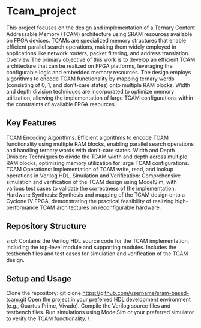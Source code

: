 # Tcam_project

This project focuses on the design and implementation of a Ternary Content Addressable Memory (TCAM) architecture using SRAM resources available on FPGA devices. TCAMs are specialized memory structures that enable efficient parallel search operations, making them widely employed in applications like network routers, packet filtering, and address translation.
Overview
The primary objective of this work is to develop an efficient TCAM architecture that can be realized on FPGA platforms, leveraging the configurable logic and embedded memory resources. The design employs algorithms to encode TCAM functionality by mapping ternary words (consisting of 0, 1, and don't-care states) onto multiple RAM blocks. Width and depth division techniques are incorporated to optimize memory utilization, allowing the implementation of large TCAM configurations within the constraints of available FPGA resources.

## Key Features

TCAM Encoding Algorithms: Efficient algorithms to encode TCAM functionality using multiple RAM blocks, enabling parallel search operations and handling ternary words with don't-care states.
Width and Depth Division: Techniques to divide the TCAM width and depth across multiple RAM blocks, optimizing memory utilization for large TCAM configurations.
TCAM Operations: Implementation of TCAM write, read, and lookup operations in Verilog HDL.
Simulation and Verification: Comprehensive simulation and verification of the TCAM design using ModelSim, with various test cases to validate the correctness of the implementation.
Hardware Synthesis: Synthesis and mapping of the TCAM design onto a Cyclone IV FPGA, demonstrating the practical feasibility of realizing high-performance TCAM architectures on reconfigurable hardware.

## Repository Structure

src/: Contains the Verilog HDL source code for the TCAM implementation, including the top-level module and supporting modules. Includes the testbench files and test cases for simulation and verification of the TCAM design.

## Setup and Usage

Clone the repository: git clone https://github.com/username/sram-based-tcam.git
Open the project in your preferred HDL development environment (e.g., Quartus Prime, Vivado).
Compile the Verilog source files and testbench files.
Run simulations using ModelSim or your preferred simulator to verify the TCAM functionality.
\
